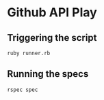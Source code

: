 Github API Play
===============

## Triggering the script

`ruby runner.rb`


## Running the specs

`rspec spec`
